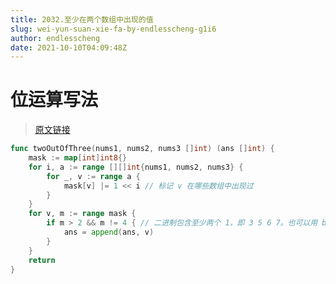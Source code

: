 ```yaml
---
title: 2032.至少在两个数组中出现的值
slug: wei-yun-suan-xie-fa-by-endlesscheng-g1i6
author: endlesscheng
date: 2021-10-10T04:09:48Z
---
```

# 位运算写法
 
> [原文链接](https://leetcode.cn/problems/two-out-of-three/solution/wei-yun-suan-xie-fa-by-endlesscheng-g1i6)
```go
func twoOutOfThree(nums1, nums2, nums3 []int) (ans []int) {
	mask := map[int]int8{}
	for i, a := range [][]int{nums1, nums2, nums3} {
		for _, v := range a {
			mask[v] |= 1 << i // 标记 v 在哪些数组中出现过
		}
	}
	for v, m := range mask {
		if m > 2 && m != 4 { // 二进制包含至少两个 1，即 3 5 6 7。也可以用 bits.OnesCount8 来求
			ans = append(ans, v)
		}
	}
	return
}
```
